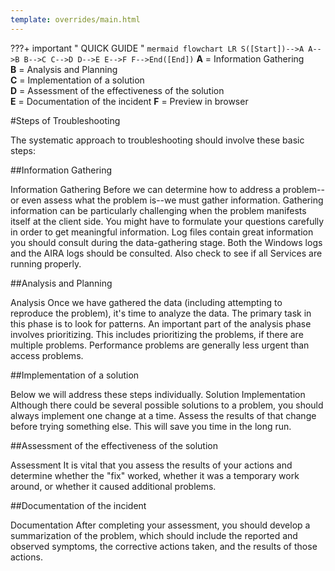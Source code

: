 ```yaml
---
template: overrides/main.html
---
```


???+ important " QUICK GUIDE "
    ``` mermaid
        flowchart LR
            S([Start])-->A
            A-->B
            B-->C
            C-->D
            D-->E
            E-->F
            F-->End([End])
    ```
    __A__ = Information Gathering   
    __B__ = Analysis and Planning  
    __C__ = Implementation of a solution   
    __D__ = Assessment of the effectiveness of the solution  
    __E__ = Documentation of the incident 
    __F__ = Preview in browser



#Steps of Troubleshooting

The systematic approach to troubleshooting should involve these basic steps:

 
##Information Gathering

Information Gathering  Before we can determine how to address a problem--or even assess what the problem is--we must gather information. Gathering information can be particularly challenging when the problem manifests itself at the client side. You might have to formulate your questions carefully in order to get meaningful information. Log files contain great information you should consult during the data-gathering stage. Both the Windows logs and the AIRA logs should be consulted. Also check to see if all Services are running properly.


##Analysis and Planning

Analysis Once we have gathered the data (including attempting to reproduce the problem), it's time to analyze the data.  The primary task in this phase is to look for patterns. An important part of the analysis phase involves prioritizing. This includes prioritizing the problems, if there are multiple problems. Performance problems are generally less urgent than access problems.

 
##Implementation of a solution
 
Below we will address these steps individually. 
Solution Implementation Although there could be several possible solutions to a problem, you should always implement one change at a time. Assess the results of that change before trying something else. This will save you time in the long run.

 

##Assessment of the effectiveness of the solution

Assessment  It is vital that you assess the results of your actions and determine whether the "fix" worked, whether it was a temporary work around, or whether it caused additional problems.

 

##Documentation of the incident

Documentation After completing your assessment, you should develop a summarization of the problem, which should include the reported and observed symptoms, the corrective actions taken, and the results of those actions.